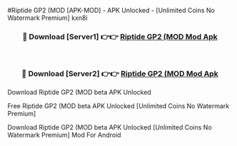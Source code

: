 #Riptide GP2 (MOD [APK-MOD] - APK Unlocked - [Unlimited Coins No Watermark Premium] kxn8i



<div align="center">

<h3>🔴 Download [Server1] 👉👉 <a href="https://momento.my/?title=Riptide_GP2_(MOD">Riptide GP2 (MOD Mod Apk</a></h3><br>

<h3>🔴 Download [Server2] 👉👉 <a href="https://momento.my/?title=Riptide_GP2_(MOD">Riptide GP2 (MOD Mod Apk</a></h3>
</div>



Download Riptide GP2 (MOD beta APK Unlocked

Free Riptide GP2 (MOD beta APK Unlocked [Unlimited Coins No Watermark Premium]

Download Riptide GP2 (MOD beta APK Unlocked [Unlimited Coins No Watermark Premium] Mod For Android
